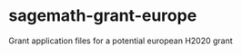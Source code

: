 sagemath-grant-europe
=====================

Grant application files for a potential european H2020 grant
